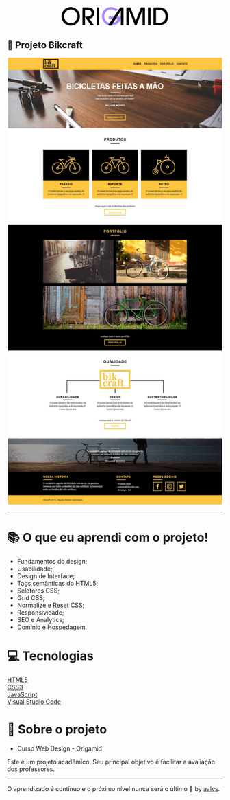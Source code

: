 <div align='center'>
<img src=".github/logo-origamid.svg" width='250'>
</div>

## 🚀 Projeto Bikcraft

<div align='center'>
<img src=".github/bikcraft.jpg" width='500'>
</div>

---

# 📚 O que eu aprendi com o projeto!
- Fundamentos do design;
- Usabilidade;
- Design de Interface;
- Tags semânticas do HTML5;
- Seletores CSS;
- Grid CSS;
- Normalize e Reset CSS;
- Responsividade;
- SEO e Analytics;
- Domínio e Hospedagem.


# 💻 Tecnologias

<a href='https://www.w3schools.com/html/'>HTML5</a>
<br/>
<a href='https://www.w3schools.com/css/'>CSS3</a>
<br/>
<a href='https://developer.mozilla.org/pt-BR/docs/Web/JavaScript'>JavaScript</a>
<br/>
<a href='https://code.visualstudio.com/'>Visual Studio Code</a>
<br/>



# 📝 Sobre o projeto

- Curso Web Design - Origamid

Este é um projeto acadêmico. Seu principal objetivo é facilitar a avaliação dos professores.

---

O aprendizado é contínuo e o próximo nível nunca será o último 🚀 by [aalvs](https://app.rocketseat.com.br/me/aalvs).